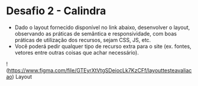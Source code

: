 # Desafio 2 - Calindra


- Dado o layout fornecido disponível no link abaixo, desenvolver o layout, observando as
práticas de semântica e responsividade, com boas práticas de utilização dos recursos, sejam CSS,
JS, etc. 
- Você poderá pedir qualquer tipo de recurso extra para o site (ex. fontes, vetores entre
outras coisas que achar necessário).

! (https://www.figma.com/file/GTEyrXtVtgSDeiocLk7KzCFf/layouttesteavaliacao) Layout

